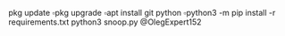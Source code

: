 pkg update
▫️pkg upgrade
▫️apt install git python
▫️python3 -m pip install -r requirements.txt
python3 snoop.py @OlegExpert152
